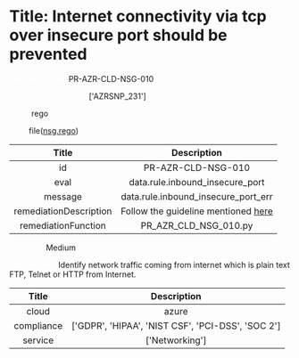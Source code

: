 



# Title: Internet connectivity via tcp over insecure port should be prevented


***<font color="white">Master Test Id:</font>*** PR-AZR-CLD-NSG-010

***<font color="white">Master Snapshot Id:</font>*** ['AZRSNP_231']

***<font color="white">type:</font>*** rego

***<font color="white">rule:</font>*** file([nsg.rego])  
  
  
  
  

|Title|Description|
| :---: | :---: |
|id|PR-AZR-CLD-NSG-010|
|eval|data.rule.inbound_insecure_port|
|message|data.rule.inbound_insecure_port_err|
|remediationDescription|Follow the guideline mentioned <a href='https://docs.microsoft.com/en-us/azure/security/fundamentals/network-overview' target='_blank'>here</a>|
|remediationFunction|PR_AZR_CLD_NSG_010.py|


***<font color="white">Severity:</font>*** Medium

***<font color="white">Description:</font>*** Identify network traffic coming from internet which is plain text FTP, Telnet or HTTP from Internet.  
  
  

|Title|Description|
| :---: | :---: |
|cloud|azure|
|compliance|['GDPR', 'HIPAA', 'NIST CSF', 'PCI-DSS', 'SOC 2']|
|service|['Networking']|



[nsg.rego]: https://github.com/prancer-io/prancer-compliance-test/tree/master/azure/cloud/nsg.rego
